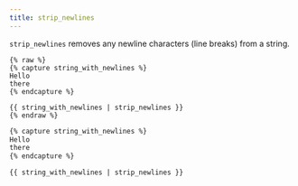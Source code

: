 ```yaml
---
title: strip_newlines
---
```


`strip_newlines` removes any newline characters (line breaks) from a string.

```liquid
{% raw %}
{% capture string_with_newlines %}
Hello
there
{% endcapture %}

{{ string_with_newlines | strip_newlines }}
{% endraw %}
```

```html
{% capture string_with_newlines %}
Hello
there
{% endcapture %}

{{ string_with_newlines | strip_newlines }}
```

